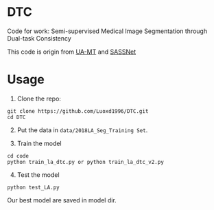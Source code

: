# DTC
Code for work: Semi-supervised Medical Image Segmentation through Dual-task Consistency

This code is origin from [UA-MT](https://github.com/yulequan/UA-MT) and [SASSNet](https://github.com/kleinzcy/SASSnet)

# Usage

1. Clone the repo:
```
git clone https://github.com/Luoxd1996/DTC.git 
cd DTC
```
2. Put the data in `data/2018LA_Seg_Training Set`.

3. Train the model
```
cd code
python train_la_dtc.py or python train_la_dtc_v2.py
```

4. Test the model
```
python test_LA.py
```
Our best model are saved in model dir.
